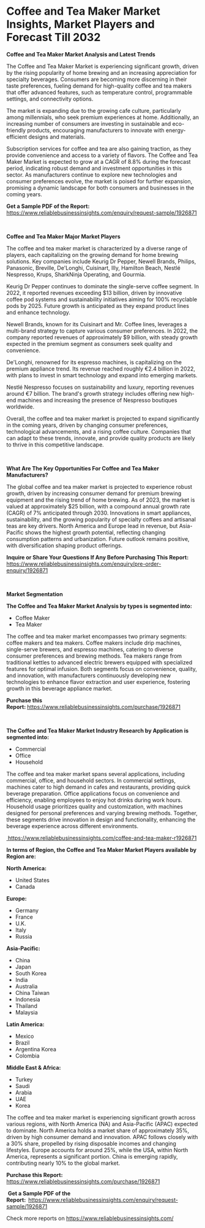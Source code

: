 <p><h1>Coffee and Tea Maker Market Insights, Market Players and Forecast Till 2032</h1></p><p><strong>Coffee and Tea Maker Market Analysis and Latest Trends</strong></p>
<p><p>The Coffee and Tea Maker Market is experiencing significant growth, driven by the rising popularity of home brewing and an increasing appreciation for specialty beverages. Consumers are becoming more discerning in their taste preferences, fueling demand for high-quality coffee and tea makers that offer advanced features, such as temperature control, programmable settings, and connectivity options. </p><p>The market is expanding due to the growing cafe culture, particularly among millennials, who seek premium experiences at home. Additionally, an increasing number of consumers are investing in sustainable and eco-friendly products, encouraging manufacturers to innovate with energy-efficient designs and materials. </p><p>Subscription services for coffee and tea are also gaining traction, as they provide convenience and access to a variety of flavors. The Coffee and Tea Maker Market is expected to grow at a CAGR of 8.8% during the forecast period, indicating robust demand and investment opportunities in this sector. As manufacturers continue to explore new technologies and consumer preferences evolve, the market is poised for further expansion, promising a dynamic landscape for both consumers and businesses in the coming years.</p></p>
<p><strong>Get a Sample PDF of the Report:&nbsp;</strong> <a href="https://www.reliablebusinessinsights.com/enquiry/request-sample/1926871?utm_campaign=2296&utm_medium=2&utm_source=Github&utm_content=ia&utm_term=28032025&utm_id=coffee-and-tea-maker">https://www.reliablebusinessinsights.com/enquiry/request-sample/1926871</a></p>
<p>&nbsp;</p>
<p><strong>Coffee and Tea Maker Major Market Players</strong></p>
<p><p>The coffee and tea maker market is characterized by a diverse range of players, each capitalizing on the growing demand for home brewing solutions. Key companies include Keurig Dr Pepper, Newell Brands, Philips, Panasonic, Breville, De'Longhi, Cuisinart, Illy, Hamilton Beach, Nestlé Nespresso, Krups, SharkNinja Operating, and Gourmia. </p><p>Keurig Dr Pepper continues to dominate the single-serve coffee segment. In 2022, it reported revenues exceeding $13 billion, driven by innovative coffee pod systems and sustainability initiatives aiming for 100% recyclable pods by 2025. Future growth is anticipated as they expand product lines and enhance technology.</p><p>Newell Brands, known for its Cuisinart and Mr. Coffee lines, leverages a multi-brand strategy to capture various consumer preferences. In 2022, the company reported revenues of approximately $9 billion, with steady growth expected in the premium segment as consumers seek quality and convenience.</p><p>De'Longhi, renowned for its espresso machines, is capitalizing on the premium appliance trend. Its revenue reached roughly €2.4 billion in 2022, with plans to invest in smart technology and expand into emerging markets.</p><p>Nestlé Nespresso focuses on sustainability and luxury, reporting revenues around €7 billion. The brand's growth strategy includes offering new high-end machines and increasing the presence of Nespresso boutiques worldwide.</p><p>Overall, the coffee and tea maker market is projected to expand significantly in the coming years, driven by changing consumer preferences, technological advancements, and a rising coffee culture. Companies that can adapt to these trends, innovate, and provide quality products are likely to thrive in this competitive landscape.</p></p>
<p>&nbsp;</p>
<p><strong>What Are The Key Opportunities For Coffee and Tea Maker Manufacturers?</strong></p>
<p><p>The global coffee and tea maker market is projected to experience robust growth, driven by increasing consumer demand for premium brewing equipment and the rising trend of home brewing. As of 2023, the market is valued at approximately $25 billion, with a compound annual growth rate (CAGR) of 7% anticipated through 2030. Innovations in smart appliances, sustainability, and the growing popularity of specialty coffees and artisanal teas are key drivers. North America and Europe lead in revenue, but Asia-Pacific shows the highest growth potential, reflecting changing consumption patterns and urbanization. Future outlook remains positive, with diversification shaping product offerings.</p></p>
<p><strong>Inquire or Share Your Questions If Any Before Purchasing This Report:</strong> <a href="https://www.reliablebusinessinsights.com/enquiry/pre-order-enquiry/1926871?utm_campaign=2296&utm_medium=2&utm_source=Github&utm_content=ia&utm_term=28032025&utm_id=coffee-and-tea-maker">https://www.reliablebusinessinsights.com/enquiry/pre-order-enquiry/1926871</a></p>
<p>&nbsp;</p>
<p><strong>Market Segmentation</strong></p>
<p><strong>The Coffee and Tea Maker Market Analysis by types is segmented into:</strong></p>
<p><ul><li>Coffee Maker</li><li>Tea Maker</li></ul></p>
<p><p>The coffee and tea maker market encompasses two primary segments: coffee makers and tea makers. Coffee makers include drip machines, single-serve brewers, and espresso machines, catering to diverse consumer preferences and brewing methods. Tea makers range from traditional kettles to advanced electric brewers equipped with specialized features for optimal infusion. Both segments focus on convenience, quality, and innovation, with manufacturers continuously developing new technologies to enhance flavor extraction and user experience, fostering growth in this beverage appliance market.</p></p>
<p><strong>Purchase this Report:&nbsp;</strong><a href="https://www.reliablebusinessinsights.com/purchase/1926871?utm_campaign=2296&utm_medium=2&utm_source=Github&utm_content=ia&utm_term=28032025&utm_id=coffee-and-tea-maker">https://www.reliablebusinessinsights.com/purchase/1926871</a></p>
<p>&nbsp;</p>
<p><strong>The Coffee and Tea Maker Market Industry Research by Application is segmented into:</strong></p>
<p><ul><li>Commercial</li><li>Office</li><li>Household</li></ul></p>
<p><p>The coffee and tea maker market spans several applications, including commercial, office, and household sectors. In commercial settings, machines cater to high demand in cafes and restaurants, providing quick beverage preparation. Office applications focus on convenience and efficiency, enabling employees to enjoy hot drinks during work hours. Household usage prioritizes quality and customization, with machines designed for personal preferences and varying brewing methods. Together, these segments drive innovation in design and functionality, enhancing the beverage experience across different environments.</p></p>
<p><a href="https://www.reliablebusinessinsights.com/coffee-and-tea-maker-r1926871?utm_campaign=2296&utm_medium=2&utm_source=Github&utm_content=ia&utm_term=28032025&utm_id=coffee-and-tea-maker">&nbsp;https://www.reliablebusinessinsights.com/coffee-and-tea-maker-r1926871</a></p>
<p><strong>In terms of Region, the Coffee and Tea Maker Market Players available by Region are:</strong></p>
<p>
    <p> <strong> North America: </strong>
        <ul>
            <li>United States</li>
            <li>Canada</li>
        </ul>
        </p> 
    <p> <strong> Europe: </strong>
        <ul>
            <li>Germany</li>
            <li>France</li>
            <li>U.K.</li>
            <li>Italy</li>
            <li>Russia</li>
        </ul>
        </p> 
    <p> <strong> Asia-Pacific: </strong>
        <ul>
            <li>China</li>
            <li>Japan</li>
            <li>South Korea</li>
            <li>India</li>
            <li>Australia</li>
            <li>China Taiwan</li>
            <li>Indonesia</li>
            <li>Thailand</li>
            <li>Malaysia</li>
        </ul>
        </p> 
    <p> <strong> Latin America: </strong>
        <ul>
            <li>Mexico</li>
            <li>Brazil</li>
            <li>Argentina Korea</li>
            <li>Colombia</li>
        </ul>
        </p> 
    <p> <strong> Middle East & Africa: </strong>
        <ul>
            <li>Turkey</li>
            <li>Saudi</li>
            <li>Arabia</li>
            <li>UAE</li>
            <li>Korea</li>
        </ul>
    </p>
    </p>
<p><p>The coffee and tea maker market is experiencing significant growth across various regions, with North America (NA) and Asia-Pacific (APAC) expected to dominate. North America holds a market share of approximately 35%, driven by high consumer demand and innovation. APAC follows closely with a 30% share, propelled by rising disposable incomes and changing lifestyles. Europe accounts for around 25%, while the USA, within North America, represents a significant portion. China is emerging rapidly, contributing nearly 10% to the global market.</p></p>
<p><strong>Purchase this Report: </strong><a href="https://www.reliablebusinessinsights.com/purchase/1926871?utm_campaign=2296&utm_medium=2&utm_source=Github&utm_content=ia&utm_term=28032025&utm_id=coffee-and-tea-maker">https://www.reliablebusinessinsights.com/purchase/1926871</a></p>
<p>&nbsp;<strong>Get a Sample PDF of the Report:&nbsp;&nbsp;</strong><a href="https://www.reliablebusinessinsights.com/enquiry/request-sample/1926871?utm_campaign=2296&utm_medium=2&utm_source=Github&utm_content=ia&utm_term=28032025&utm_id=coffee-and-tea-maker">https://www.reliablebusinessinsights.com/enquiry/request-sample/1926871</a></p>
<p><strong></strong></p>
<p>Check more reports on <a href="https://www.reliablebusinessinsights.com/?utm_campaign=2296&utm_medium=2&utm_source=Github&utm_content=ia&utm_term=28032025&utm_id=coffee-and-tea-maker">https://www.reliablebusinessinsights.com/</a></p>